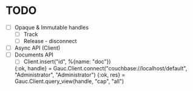 # TODO

- [ ] Opaque & Immutable handles
  - [ ] Track
  - [ ] Release - disconnect
- [ ] Async API (Client)
- [ ] Documents API
  - [ ] Client.insert("id", %{name: "doc"})

  {:ok, handle} = Gauc.Client.connect("couchbase://localhost/default", "Administrator", "Administrator")
  {:ok, res} = Gauc.Client.query_view(handle, "cap", "all")